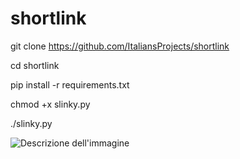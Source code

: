 # shortlink
git clone https://github.com/ItaliansProjects/shortlink

cd shortlink

pip install -r requirements.txt

chmod +x slinky.py

./slinky.py

![Descrizione dell'immagine](https://fiverr-res.cloudinary.com/images/t_main1,q_auto,f_auto,q_auto,f_auto/gigs/336385155/original/56c00e49bea06ab8d3b884eddcba27edecb143da/build-telegram-bot-for-you.jpg)